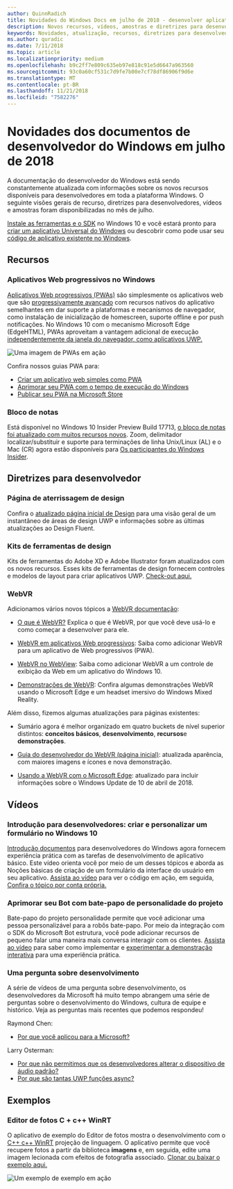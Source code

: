 ```yaml
---
author: QuinnRadich
title: Novidades do Windows Docs em julho de 2018 - desenvolver aplicativos UWP
description: Novos recursos, vídeos, amostras e diretrizes para desenvolvedores têm foram adicionados à documentação do desenvolvedor do Windows 10 referente a julho de 2018.
keywords: Novidades, atualização, recursos, diretrizes para desenvolvedores, Windows 10, julho
ms.author: quradic
ms.date: 7/11/2018
ms.topic: article
ms.localizationpriority: medium
ms.openlocfilehash: b9c2ff7e809c635eb97e818c91e5d6647a963560
ms.sourcegitcommit: 93c0a60cf531c7d9fe7b00e7cf78df86906f9d6e
ms.translationtype: MT
ms.contentlocale: pt-BR
ms.lasthandoff: 11/21/2018
ms.locfileid: "7582276"
---
```

# <a name="whats-new-in-the-windows-developer-docs-in-july-2018"></a>Novidades dos documentos de desenvolvedor do Windows em julho de 2018

A documentação do desenvolvedor do Windows está sendo constantemente atualizada com informações sobre os novos recursos disponíveis para desenvolvedores em toda a plataforma Windows. O seguinte visões gerais de recurso, diretrizes para desenvolvedores, vídeos e amostras foram disponibilizadas no mês de julho.

[Instale as ferramentas e o SDK](http://go.microsoft.com/fwlink/?LinkId=821431) no Windows 10 e você estará pronto para [criar um aplicativo Universal do Windows](../get-started/create-uwp-apps.md) ou descobrir como pode usar seu [código de aplicativo existente no Windows](../porting/index.md).

## <a name="features"></a>Recursos

### <a name="progressive-web-apps-on-windows"></a>Aplicativos Web progressivos no Windows

[Aplicativos Web progressivos (PWAs)](https://developer.microsoft.com/windows/pwa) são simplesmente os aplicativos web que são [progressivamente avançado](https://wikipedia.org/wiki/Progressive_enhancement) com recursos nativos do aplicativo semelhantes em dar suporte a plataformas e mecanismos de navegador, como instalação de inicialização de homescreen, suporte offline e por push notificações. No Windows 10 com o mecanismo Microsoft Edge (EdgeHTML), PWAs aproveitam a vantagem adicional de execução [independentemente da janela do navegador, como aplicativos UWP.](https://docs.microsoft.com/microsoft-edge/progressive-web-apps/windows-features)

![Uma imagem de PWAs em ação](images/progressive-web-apps.jpg)

Confira nossos guias PWA para:

* [Criar um aplicativo web simples como PWA](https://docs.microsoft.com/microsoft-edge/progressive-web-apps/get-started)
* [Aprimorar seu PWA com o tempo de execução do Windows](https://docs.microsoft.com/en-us/microsoft-edge/progressive-web-apps/windows-features)
* [Publicar seu PWA na Microsoft Store](https://docs.microsoft.com/microsoft-edge/progressive-web-apps/microsoft-store)

### <a name="notepad"></a>Bloco de notas

Está disponível no Windows 10 Insider Preview Build 17713, [o bloco de notas foi atualizado com muitos recursos novos](http://aka.ms/ant-man). Zoom, delimitador localizar/substituir e suporte para terminações de linha Unix/Linux (AL) e o Mac (CR) agora estão disponíveis para [Os participantes do Windows Insider](https://insider.windows.com/). 

## <a name="developer-guidance"></a>Diretrizes para desenvolvedor

### <a name="design-landing-page"></a>Página de aterrissagem de design

Confira o [atualizado página inicial de Design](https://developer.microsoft.com/windows/apps/design) para uma visão geral de um instantâneo de áreas de design UWP e informações sobre as últimas atualizações ao Design Fluent.

### <a name="design-toolkits"></a>Kits de ferramentas de design

Kits de ferramentas do Adobe XD e Adobe Illustrator foram atualizados com os novos recursos. Esses kits de ferramentas de design fornecem controles e modelos de layout para criar aplicativos UWP. [Check-out aqui.](../design/downloads/index.md)

### <a name="webvr"></a>WebVR

Adicionamos vários novos tópicos a [WebVR documentação](https://docs.microsoft.com/microsoft-edge/webvr/
):

* [O que é WebVR?](https://docs.microsoft.com/microsoft-edge/webvr/what-is-webvr
) Explica o que é WebVR, por que você deve usá-lo e como começar a desenvolver para ele.

* [WebVR em aplicativos Web progressivos](https://docs.microsoft.com/microsoft-edge/webvr/webvr-in-pwas): Saiba como adicionar WebVR para um aplicativo de Web progressivos (PWA).

* [WebVR no WebView](https://docs.microsoft.com/microsoft-edge/webvr/webvr-in-webview): Saiba como adicionar WebVR a um controle de exibição da Web em um aplicativo do Windows 10.

* [Demonstrações de WebVR](https://docs.microsoft.com/microsoft-edge/webvr/demos): Confira algumas demonstrações WebVR usando o Microsoft Edge e um headset imersivo do Windows Mixed Reality.

Além disso, fizemos algumas atualizações para páginas existentes:

* Sumário agora é melhor organizado em quatro buckets de nível superior distintos: **conceitos básicos**, **desenvolvimento**, **recursos**e **demonstrações**.

* [Guia do desenvolvedor do WebVR (página inicial)](https://docs.microsoft.com/microsoft-edge/webvr/): atualizada aparência, com maiores imagens e ícones e nova demonstração.

* [Usando a WebVR com o Microsoft Edge](https://docs.microsoft.com/microsoft-edge/webvr/webvr-with-edge): atualizado para incluir informações sobre o Windows Update de 10 de abril de 2018.

## <a name="videos"></a>Vídeos

### <a name="get-started-for-devs-create-and-customize-a-form-on-windows-10"></a>Introdução para desenvolvedores: criar e personalizar um formulário no Windows 10

[Introdução documentos](../get-started/index.md) para desenvolvedores do Windows agora fornecem experiência prática com as tarefas de desenvolvimento de aplicativo básico. Este vídeo orienta você por meio de um desses tópicos e aborda as Noções básicas de criação de um formulário da interface do usuário em seu aplicativo. [Assista ao vídeo](https://www.youtube.com/watch?v=AgngKzq4hKI&feature=youtu.be) para ver o código em ação, em seguida, [Confira o tópico por conta própria.](http://aka.ms/CreateForms)

### <a name="enhance-your-bot-with-project-personality-chat"></a>Aprimorar seu Bot com bate-papo de personalidade do projeto

Bate-papo do projeto personalidade permite que você adicionar uma pessoa personalizável para a robôs bate-papo. Por meio da integração com o SDK do Microsoft Bot estrutura, você pode adicionar recursos de pequeno falar uma maneira mais conversa interagir com os clientes. [Assista ao vídeo](https://www.youtube.com/watch?v=5C_uD8g2QKg&feature=youtu.be) para saber como implementar e [experimentar a demonstração interativa](http://aka.ms/PersonalityChat) para uma experiência prática.

### <a name="one-dev-question"></a>Uma pergunta sobre desenvolvimento

A série de vídeos de uma pergunta sobre desenvolvimento, os desenvolvedores da Microsoft há muito tempo abrangem uma série de perguntas sobre o desenvolvimento do Windows, cultura de equipe e histórico. Veja as perguntas mais recentes que podemos respondeu!

Raymond Chen:

* [Por que você aplicou para a Microsoft?](https://www.youtube.com/watch?v=oL8ymamkEMU&feature=youtu.be)

Larry Osterman:

* [Por que não permitimos que os desenvolvedores alterar o dispositivo de áudio padrão?](https://www.youtube.com/watch?v=6aNUoVfbnmg&feature=youtu.be)
* [Por que são tantas UWP funções async?](https://www.youtube.com/watch?v=5M724QIy1Mk&feature=youtu.be)

## <a name="samples"></a>Exemplos

### <a name="photo-editor-cwinrt"></a>Editor de fotos C + c++ WinRT

O aplicativo de exemplo do Editor de fotos mostra o desenvolvimento com o [C++ c++ WinRT](../cpp-and-winrt-apis/intro-to-using-cpp-with-winrt.md) projeção de linguagem. O aplicativo permite que você recupere fotos a partir da biblioteca **imagens** e, em seguida, edite uma imagem lecionada com efeitos de fotografia associado. [Clonar ou baixar o exemplo aqui.](https://github.com/Microsoft/Windows-appsample-photo-editor)

![Um exemplo de exemplo em ação](images/photo-editor-banner.png)
